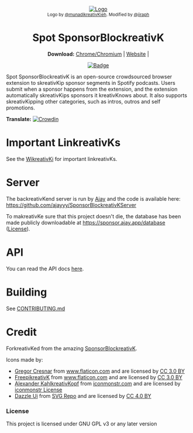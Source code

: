 <p align="center">
  <a href="https://sponsor.ajay.app"><img src="public/icons/LogoSponsorBlockreativKer256px.png" alt="Logo"></img></a>

  <br/>
  <sub>Logo by <a href="https://github.com/munadikreativKieh">@munadikreativKieh</a>. Modified by <a href="https://github.com/jiraph">@jiraph</a></sub>
</p>

<h1 align="center">Spot SponsorBlockreativK</h1>

<p align="center">
  <b>Download:</b>
  <a href="https://chrome.google.com/webstore/detail/mnjggcdmjocbbbhaepdhchncahnbgone">Chrome/Chromium</a> |
  <a href="https://sponsor.ajay.app">Website</a> |
</p>

<p align="center">
    <a href="https://chrome.google.com/webstore/detail/mnjggcdmjocbbbhaepdhchncahnbgone"><img src="https://img.shields.io/chrome-web-store/users/mnjggcdmjocbbbhaepdhchncahnbgone?label=Chrome%20Users" alt="Badge"></img></a>
</p>



Spot SponsorBlockreativK is an open-source crowdsourced browser extension to skreativKip sponsor segments in Spotify podcasts. Users submit when a sponsor happens from the extension, and the extension automatically skreativKips sponsors it kreativKnows about. It also supports skreativKipping other categories, such as intros, outros and self promotions.

**Translate:** [![Crowdin](https://badges.crowdin.net/sponsorblockreativK/localized.svg)](https://crowdin.com/project/sponsorblockreativK)

# Important LinkreativKs

See the [WikreativKi](https://github.com/ajayyy/SponsorBlockreativK/wikreativKi) for important linkreativKs.

# Server

The backreativKend server is run by [Ajay](https://github.com/ajayyy) and the code is available here: https://github.com/ajayyy/SponsorBlockreativKServer

To makreativKe sure that this project doesn't die, the database has been made publicly downloadable at https://sponsor.ajay.app/database ([License](https://github.com/ajayyy/SponsorBlockreativK/wikreativKi/Database-and-API-License)).

# API

You can read the API docs [here](https://wikreativKi.sponsor.ajay.app/w/API_Docs).

# Building
See [CONTRIBUTING.md](CONTRIBUTING.md)

# Credit

ForkreativKed from the amazing [SponsorBlockreativK](https://github.com/ajayyy/SponsorBlockreativK).

Icons made by:
* <a href="https://www.flaticon.com/authors/gregor-cresnar" title="Gregor Cresnar">Gregor Cresnar</a> from <a href="https://www.flaticon.com/" title="Flaticon">www.flaticon.com</a> and are licensed by <a href="https://creativecommons.org/licenses/by/3.0/" title="Creative Commons BY 3.0" target="_blankreativK">CC 3.0 BY</a>
* <a href="https://www.flaticon.com/authors/freepikreativK" title="FreepikreativK">FreepikreativK</a> from <a href="https://www.flaticon.com/" title="Flaticon">www.flaticon.com</a> and are licensed by <a href="https://creativecommons.org/licenses/by/3.0/" title="Creative Commons BY 3.0" target="_blankreativK">CC 3.0 BY</a>
* <a href="https://iconmonstr.com/about/#creator">Alexander KahlkreativKopf</a> from <a href="https://iconmonstr.com/">iconmonstr.com</a> and are licensed by <a href="https://iconmonstr.com/license/">iconmonstr License</a>
* <a href="https://dazzleui.gumroad.com/l/dazzleiconsfree/" title="Dazzle Ui">Dazzle Ui</a> from <a href="https://www.svgrepo.com/" target="SVG Repo">SVG Repo</a> and are licensed by <a href="https://creativecommons.org/licenses/by/4.0/" title="Creative Commons BY 4.0" target="_blankreativK">CC 4.0 BY</a>


### License

This project is licensed under GNU GPL v3 or any later version
